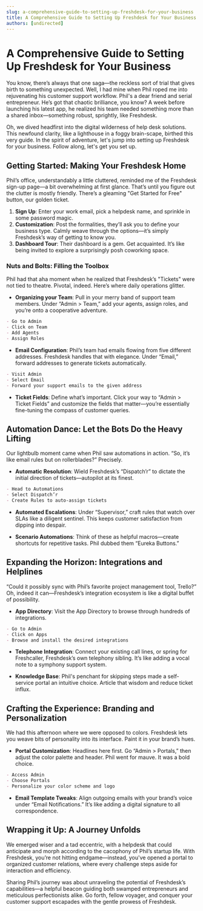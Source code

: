 ```yaml
---
slug: a-comprehensive-guide-to-setting-up-freshdesk-for-your-business
title: A Comprehensive Guide to Setting Up Freshdesk for Your Business
authors: [undirected]
---
```



# A Comprehensive Guide to Setting Up Freshdesk for Your Business

You know, there’s always that one saga—the reckless sort of trial that gives birth to something unexpected. Well, I had mine when Phil roped me into rejuvenating his customer support workflow. Phil's a dear friend and serial entrepreneur. He’s got that chaotic brilliance, you know? A week before launching his latest app, he realized his team needed something more than a shared inbox—something robust, sprightly, like Freshdesk. 

Oh, we dived headfirst into the digital wilderness of help desk solutions. This newfound clarity, like a lighthouse in a foggy brain-scape, birthed this very guide. In the spirit of adventure, let's jump into setting up Freshdesk for your business. Follow along, let's get you set up.

## Getting Started: Making Your Freshdesk Home

Phil’s office, understandably a little cluttered, reminded me of the Freshdesk sign-up page—a bit overwhelming at first glance. That’s until you figure out the clutter is mostly friendly. There’s a gleaming "Get Started for Free" button, our golden ticket.

1. **Sign Up**: Enter your work email, pick a helpdesk name, and sprinkle in some password magic.
2. **Customization**: Post the formalities, they’ll ask you to define your business type. Calmly weave through the options—it’s simply Freshdesk’s way of getting to know you.
3. **Dashboard Tour**: Their dashboard is a gem. Get acquainted. It’s like being invited to explore a surprisingly posh coworking space.

### Nuts and Bolts: Filling the Toolbox

Phil had that aha moment when he realized that Freshdesk’s "Tickets" were not tied to theatre. Pivotal, indeed. Here’s where daily operations glitter.

- **Organizing your Team**: Pull in your merry band of support team members. Under “Admin > Team,” add your agents, assign roles, and you’re onto a cooperative adventure.
  
```markdown
- Go to Admin
- Click on Team
- Add Agents
- Assign Roles
```

- **Email Configuration**: Phil’s team had emails flowing from five different addresses. Freshdesk handles that with elegance. Under “Email,” forward addresses to generate tickets automatically.
  
```markdown
- Visit Admin
- Select Email
- Forward your support emails to the given address
```

- **Ticket Fields**: Define what’s important. Click your way to “Admin > Ticket Fields” and customize the fields that matter—you’re essentially fine-tuning the compass of customer queries.

## Automation Dance: Let the Bots Do the Heavy Lifting

Our lightbulb moment came when Phil saw automations in action. “So, it’s like email rules but on rollerblades?” Precisely.

- **Automatic Resolution**: Wield Freshdesk’s “Dispatch’r” to dictate the initial direction of tickets—autopilot at its finest.
  
```markdown
- Head to Automations
- Select Dispatch’r
- Create Rules to auto-assign tickets
```

- **Automated Escalations**: Under “Supervisor,” craft rules that watch over SLAs like a diligent sentinel. This keeps customer satisfaction from dipping into despair.

- **Scenario Automations**: Think of these as helpful macros—create shortcuts for repetitive tasks. Phil dubbed them “Eureka Buttons.”

## Expanding the Horizon: Integrations and Helplines

“Could it possibly sync with Phil’s favorite project management tool, Trello?” Oh, indeed it can—Freshdesk’s integration ecosystem is like a digital buffet of possibility.

- **App Directory**: Visit the App Directory to browse through hundreds of integrations.
  
```markdown
- Go to Admin
- Click on Apps
- Browse and install the desired integrations
```

- **Telephone Integration**: Connect your existing call lines, or spring for Freshcaller, Freshdesk’s own telephony sibling. It’s like adding a vocal note to a symphony support system.

- **Knowledge Base**: Phil's penchant for skipping steps made a self-service portal an intuitive choice. Article that wisdom and reduce ticket influx.

## Crafting the Experience: Branding and Personalization

We had this afternoon where we were opposed to colors. Freshdesk lets you weave bits of personality into its interface. Paint it in your brand’s hues.

- **Portal Customization**: Headlines here first. Go “Admin > Portals,” then adjust the color palette and header. Phil went for mauve. It was a bold choice.
  
```markdown
- Access Admin
- Choose Portals
- Personalize your color scheme and logo
```

- **Email Template Tweaks**: Align outgoing emails with your brand’s voice under “Email Notifications.” It’s like adding a digital signature to all correspondence.

## Wrapping it Up: A Journey Unfolds

We emerged wiser and a tad eccentric, with a helpdesk that could anticipate and morph according to the cacophony of Phil’s startup life. With Freshdesk, you’re not hitting endgame—instead, you've opened a portal to organized customer relations, where every challenge steps aside for interaction and efficiency.

Sharing Phil’s journey was about unraveling the potential of Freshdesk’s capabilities—a helpful beacon guiding both swamped entrepreneurs and meticulous perfectionists alike. Go forth, fellow voyager, and conquer your customer support escapades with the gentle prowess of Freshdesk.